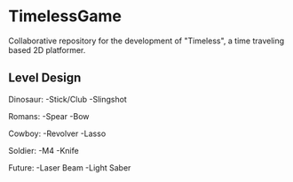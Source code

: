 # TimelessGame
Collaborative repository for the development of "Timeless", a time traveling based 2D platformer. 

## Level Design

Dinosaur:
-Stick/Club
-Slingshot

Romans:
-Spear
-Bow

Cowboy:
-Revolver
-Lasso

Soldier:
-M4
-Knife

Future:
-Laser Beam
-Light Saber
